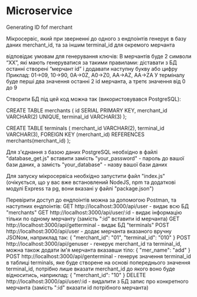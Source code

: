# Microservice
Generating ID fof merchant


Мікросервіс, який при зверненні до одного з ендпоінтів генерує в базу даних merchant_id, та за іншим terminal_id для окремого мерчанта

відповідає умовам для генерування ключів:
В мерчантів буде 2 символи “XX”, які мають генеруватися за такими правилами: діставати з БД останні створені “мерчант id” і додавати наступну букву або цифру
Приклад: 01->09, 10->90, 0A->0Z, A0->Z0, AA->AZ, AA->ZA
У терміналу буде перші два значення останні 2 id мерчанта, а третє значення від 0 до 9

Створити БД під цей код можна так (використовувався PostgreSQL): 

CREATE TABLE merchants (
  id SERIAL PRIMARY KEY,
  merchant_id VARCHAR(2) UNIQUE,
  terminal_id VARCHAR(3)
);

CREATE TABLE terminals (
  merchant_id VARCHAR(2),
  terminal_id VARCHAR(3),
  FOREIGN KEY (merchant_id) REFERENCES merchants(merchant_id)
);

Для з'єднання з базою даних PostgreSQL необхідно в файлі "database_get.js" вставити замість "your_password" - пароль до вашої бази даних, а замість "your_database" - назву вашої бази даних

Для запуску мікросервіса необхідно запустити файл "index.js" (очікується, що у вас вже встановлений NodeJS, npm та додаткові модулі Express та pg, вони вказані у файлі "package.json")

Перевірити доступ до ендпоінтів можна за допомогою Postman, та наступних ендпоінтів: 
GET http://localhost:3000/api/user - видає всю БД "merchants" 
GET http://localhost:3000/api/user/:id - видає інформацію тільки по одному мерчанту (замість ":id" вставити id мерчанта) 
GET http://localhost:3000/api/getterminal - видає БД "terminals" 
POST http://localhost:3000/api/user - додає мерчанта вказаного вручну JSONом, наприклад так: 
{ 
"merchant_id": "01", 
"terminal_id": "010"
} 
POST http://localhost:3000/api/genuser - генерує merchant_id та terminal_id, можна також додати ім'я мерчанта вказавши тіло: { "mer_name": "add" } 
POST http://localhost:3000/api/genterminal - генерує значення terminal_id в таблиці terminals, яке буде створене на основі попереднього значення terminal_id, потрібно лише вказати merchant_id до якого воно буде відноситись, наприклад: 
{ 
"merchant_id": "10" 
} 
DELETE http://localhost:3000/api/user/:id - видалити з БД запис про конкретного мерчанта (замість ":id" вказати id потрібного мерчанта)
